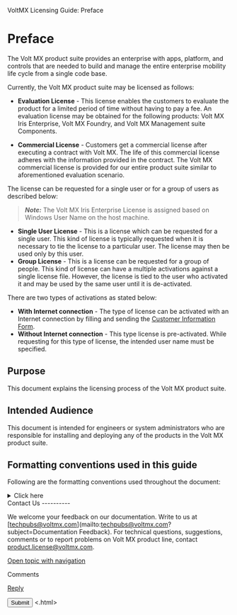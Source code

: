                             

VoltMX Licensing Guide: Preface

Preface
=======

The Volt MX product suite provides an enterprise with apps, platform, and controls that are needed to build and manage the entire enterprise mobility life cycle from a single code base.

Currently, the Volt MX product suite may be licensed as follows:

*   **Evaluation License** - This license enables the customers to evaluate the product for a limited period of time without having to pay a fee. An evaluation license may be obtained for the following products: Volt MX Iris Enterprise, Volt MX Foundry, and Volt MX Management suite Components.

*   **Commercial License** - Customers get a commercial license after executing a contract with Volt MX. The life of this commercial license adheres with the information provided in the contract. The Volt MX commercial license is provided for our entire product suite similar to aforementioned evaluation scenario.

The license can be requested for a single user or for a group of users as described below:

> **_Note:_** The Volt MX Iris Enterprise License is assigned based on Windows User Name on the host machine.

*   **Single User License** - This is a license which can be requested for a single user. This kind of license is typically requested when it is necessary to tie the license to a particular user. The license may then be used only by this user.
*   **Group License** - This is a license can be requested for a group of people. This kind of license can have a multiple activations against a single license file. However, the license is tied to the user who activated it and may be used by the same user until it is de-activated.

There are two types of activations as stated below:

*   **With Internet connection** - The type of license can be activated with an Internet connection by filling and sending the [Customer Information Form](Customer_Information_Form.md#appendix-customer-information-form).
*   **Without Internet connection** - This type license is pre-activated. While requesting for this type of license, the intended user name must be specified.

Purpose
-------

This document explains the licensing process of the Volt MX product suite.

Intended Audience
-----------------

This document is intended for engineers or system administrators who are responsible for installing and deploying any of the products in the Volt MX product suite.

Formatting conventions used in this guide
-----------------------------------------

Following are the formatting conventions used throughout the document:


<details close markdown="block"><summary>Click here</summary>

  
| Conventions | Explanation |
| --- | --- |
| Monospace | User input text, system prompts, and responses File path Commands Program code File names |
| _Italic_ | Emphasis Names of books and documents New terminology |
| **Bold** | Windows Menus Buttons Icons Fields Tabs Folders |
| [URL](##) | Active link to a URL. |
| _Note_ | Provides helpful hints or additional information. |
| _Important_ | Highlights actions or information that might cause problems to systems or data. |

</details>
Contact Us
----------

We welcome your feedback on our documentation. Write to us at [techpubs@voltmx.com](mailto:techpubs@voltmx.com?subject=Documentation Feedback). For technical questions, suggestions, comments or to report problems on Volt MX product line, contact [product.license@voltmx.com](mailto:product.license@voltmx.com).

[Open topic with navigation](../Content/Overview.md)

Comments

[Reply](#)

 

</div> <input class="comment-submit" type="button" value="Submit" > </div> </div> </body> <.html></x-turndown>
